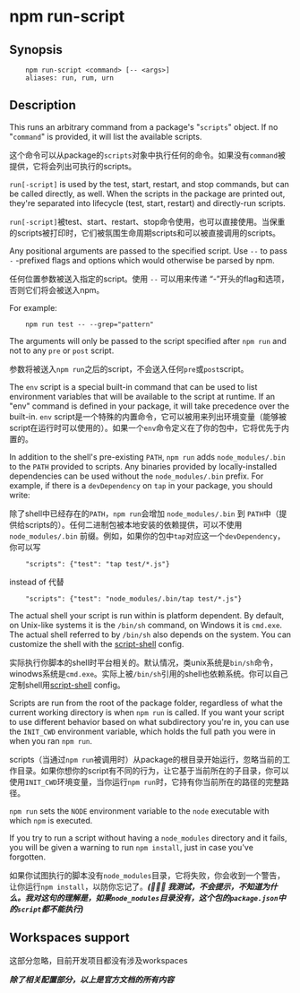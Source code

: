 # npm run-script

## Synopsis

```shell
    npm run-script <command> [-- <args>]
    aliases: run, rum, urn
```

## Description

This runs an arbitrary command from a package's "`scripts`" object. If no "`command`" is provided, it will list the available scripts.

这个命令可以从package的`scripts`对象中执行任何的命令。如果没有`command`被提供，它将会列出可执行的scripts。

`run[-script]` is used by the test, start, restart, and stop commands, but can be called directly, as well. When the scripts in the package are printed out, they're separated into lifecycle (test, start, restart) and directly-run scripts.

`run[-script]`被test、start、restart、stop命令使用，也可以直接使用。当保重的scripts被打印时，它们被氛围生命周期scripts和可以被直接调用的scripts。

Any positional arguments are passed to the specified script. Use `--` to pass `-` -prefixed flags and options which would otherwise be parsed by npm.

任何位置参数被送入指定的script。使用 `--` 可以用来传递 “-”开头的flag和选项，否则它们将会被送入npm。

For example:

```shell
    npm run test -- --grep="pattern"
```

The arguments will only be passed to the script specified after `npm run` and not to any `pre` or `post` script.

参数将被送入`npm run`之后的script，不会送入任何`pre`或`post`script。

The `env` script is a special built-in command that can be used to list environment variables that will be available to the script at runtime. If an "env" command is defined in your package, it will take precedence over the built-in.
`env` script是一个特殊的内置命令，它可以被用来列出环境变量（能够被script在运行时可以使用的）。如果一个`env`命令定义在了你的包中，它将优先于内置的。

In addition to the shell's pre-existing `PATH`, `npm run` adds `node_modules/.bin` to the `PATH` provided to scripts. Any binaries provided by locally-installed dependencies can be used without the `node_modules/.bin` prefix. For example, if there is a `devDependency` on `tap` in your package, you should write:

除了shell中已经存在的`PATH`，`npm run`会增加 `node_modules/.bin` 到 `PATH`中（提供给scripts的）。任何二进制包被本地安装的依赖提供，可以不使用 `node_modules/.bin` 前缀。例如，如果你的包中`tap`对应这一个`devDependency`，你可以写

```shell
    "scripts": {"test": "tap test/*.js"}
```

instead of
代替

```shell
    "scripts": {"test": "node_modules/.bin/tap test/*.js"}
```

The actual shell your script is run within is platform dependent. By default, on Unix-like systems it is the `/bin/sh` command, on Windows it is `cmd.exe`. The actual shell referred to by `/bin/sh` also depends on the system. You can customize the shell with the [script-shell](https://docs.npmjs.com/cli/v10/using-npm/config#script-shell) config.

实际执行你脚本的shell时平台相关的。默认情况，类unix系统是`bin/sh`命令，winodws系统是`cmd.exe`。实际上被`/bin/sh`引用的shell也依赖系统。你可以自己定制shell用[script-shell](https://docs.npmjs.com/cli/v10/using-npm/config#script-shell) config。

Scripts are run from the root of the package folder, regardless of what the current working directory is when `npm run` is called. If you want your script to use different behavior based on what subdirectory you're in, you can use the `INIT_CWD` environment variable, which holds the full path you were in when you ran `npm run`.

scripts（当通过`npm run`被调用时）从package的根目录开始运行，忽略当前的工作目录。如果你想你的script有不同的行为，让它基于当前所在的子目录，你可以使用`INIT_CWD`环境变量，当你运行`npm run`时，它持有你当前所在的路径的完整路径。

`npm run` sets the `NODE` environment variable to the `node` executable with which `npm` is executed.

If you try to run a script without having a `node_modules` directory and it fails, you will be given a warning to run `npm install`, just in case you've forgotten.

如果你试图执行的脚本没有`node_modules`目录，它将失败，你会收到一个警告，让你运行`npm install`，以防你忘记了。***(:pill::pill::pill: 我测试，不会提示，不知道为什么。我对这句的理解是，如果`node_nodules`目录没有，这个包的`package.json`中的`script`都不能执行)***

## Workspaces support

这部分忽略，目前开发项目都没有涉及workspaces

***除了相关配置部分，以上是官方文档的所有内容***
